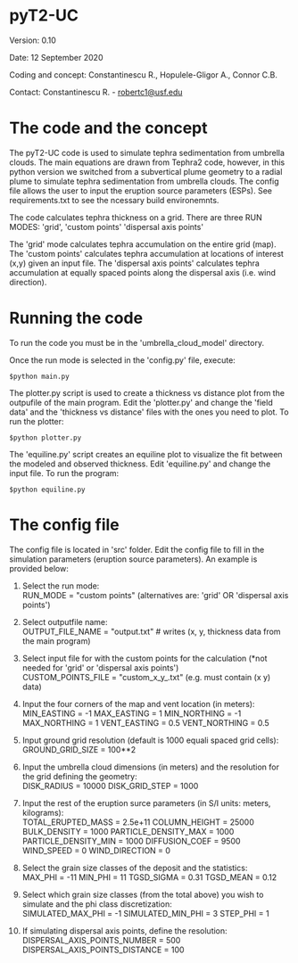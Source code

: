 # pyT2-UC

Version: 0.10

Date: 12 September 2020

Coding and concept: Constantinescu R., Hopulele-Gligor A., Connor C.B.

Contact: Constantinescu R. - robertc1@usf.edu

# The code and the concept

The pyT2-UC code is used to simulate tephra sedimentation from umbrella clouds. The main equations are drawn from Tephra2 code, however, in this python version we switched from a subvertical plume geometry to a radial plume to simulate tephra sedimentation from umbrella clouds.
The config file allows the user to input the eruption source parameters (ESPs).
See requirements.txt to see the ncessary build environemnts.

The code calculates tephra thickness on a grid. There are three RUN MODES:
    'grid',
    'custom points'
    'dispersal axis points'

The 'grid' mode calculates tephra accumulation on the entire grid (map).
The 'custom points' calculates tephra accumulation at locations of interest (x,y) given an input file.
The 'dispersal axis points' calculates tephra accumulation at equally spaced points along the dispersal axis (i.e. wind direction).


# Running the code

To run the code you must be in the 'umbrella_cloud_model' directory.

Once the run mode is selected in the 'config.py' file, execute:

`$python main.py`

The plotter.py script is used to create a thickness vs distance plot from the outpufile of the main program. Edit the 'plotter.py' and change the 'field data'  and the 'thickness vs distance' files with the ones you need to plot. To run the plotter:

`$python plotter.py`

The 'equiline.py' script creates an equiline plot to visualize the fit between the modeled and observed thickness. Edit 'equiline.py' and change the input file. To run the program:

`$python equiline.py`

# The config file

The config file is located in 'src' folder. Edit the config file to fill in the simulation parameters (eruption source parameters). An example is provided below:

1. Select the run mode:  
RUN_MODE = "custom points" (alternatives are: 'grid' OR 'dispersal axis points')

2. Select outputfile name:  
OUTPUT_FILE_NAME = "output.txt"  # writes (x, y, thickness data from the main program)

3. Select input file for with the custom points for the calculation (*not needed for 'grid' or 'dispersal axis points')  
CUSTOM_POINTS_FILE = "custom_x_y_.txt" (e.g. must contain (x y) data)

4. Input the four corners of the map and vent location (in meters):  
MIN_EASTING = -1
MAX_EASTING = 1
MIN_NORTHING = -1
MAX_NORTHING = 1
VENT_EASTING = 0.5
VENT_NORTHING = 0.5

5. Input ground grid resolution (default is 1000 equali spaced grid cells):  
GROUND_GRID_SIZE = 100**2

6. Input the umbrella cloud dimensions (in meters) and the resolution for the grid defining the geometry:  
DISK_RADIUS = 10000
DISK_GRID_STEP = 1000

7.  Input the rest of the eruption surce parameters (in S/I units: meters, kilograms):  
TOTAL_ERUPTED_MASS = 2.5e+11
COLUMN_HEIGHT = 25000
BULK_DENSITY = 1000
PARTICLE_DENSITY_MAX = 1000
PARTICLE_DENSITY_MIN = 1000
DIFFUSION_COEF = 9500
WIND_SPEED = 0
WIND_DIRECTION = 0

8. Select the grain size classes of the deposit and the statistics:  
MAX_PHI = -11
MIN_PHI = 11
TGSD_SIGMA = 0.31
TGSD_MEAN = 0.12

9. Select which grain size classes (from the total above) you wish to simulate and the phi class discretization:  
SIMULATED_MAX_PHI = -1
SIMULATED_MIN_PHI = 3
STEP_PHI = 1

10. If simulating dispersal axis points, define the resolution:  
DISPERSAL_AXIS_POINTS_NUMBER = 500
DISPERSAL_AXIS_POINTS_DISTANCE = 100



